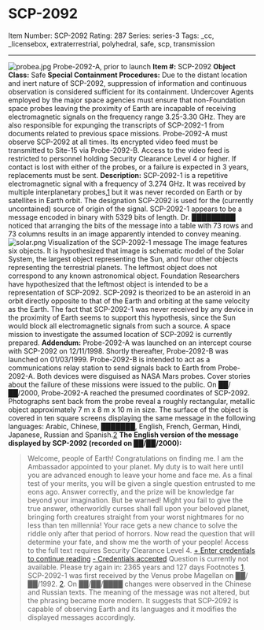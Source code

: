 # SCP-2092
Item Number: SCP-2092
Rating: 287
Series: series-3
Tags: _cc, _licensebox, extraterrestrial, polyhedral, safe, scp, transmission

---

![probea.jpg](https://scp-wiki.wdfiles.com/local--files/scp-2092/probea.jpg)
Probe-2092-A, prior to launch
**Item #:** SCP-2092
**Object Class:** Safe
**Special Containment Procedures:** Due to the distant location and inert nature of SCP-2092, suppression of information and continuous observation is considered sufficient for its containment.
Undercover Agents employed by the major space agencies must ensure that non-Foundation space probes leaving the proximity of Earth are incapable of receiving electromagnetic signals on the frequency range 3.25-3.30 GHz. They are also responsible for expunging the transcripts of SCP-2092-1 from documents related to previous space missions.
Probe-2092-A must observe SCP-2092 at all times. Its encrypted video feed must be transmitted to Site-15 via Probe-2092-B. Access to the video feed is restricted to personnel holding Security Clearance Level 4 or higher. If contact is lost with either of the probes, or a failure is expected in 3 years, replacements must be sent.
**Description:** SCP-2092-1 is a repetitive electromagnetic signal with a frequency of 3.274 GHz. It was received by multiple interplanetary probes,[1](javascript:;) but it was never recorded on Earth or by satellites in Earth orbit. The designation SCP-2092 is used for the (currently uncontained) source of origin of the signal.
SCP-2092-1 appears to be a message encoded in binary with 5329 bits of length. Dr. █████████ noticed that arranging the bits of the message into a table with 73 rows and 73 columns results in an image apparently intended to convey meaning.
![solar.png](https://scp-wiki.wdfiles.com/local--files/scp-2092/solar.png)
Visualization of the SCP-2092-1 message
The image features six objects. It is hypothesized that image is schematic model of the Solar System, the largest object representing the Sun, and four other objects representing the terrestrial planets. The leftmost object does not correspond to any known astronomical object.
Foundation Researchers have hypothesized that the leftmost object is intended to be a representation of SCP-2092. SCP-2092 is theorized to be an asteroid in an orbit directly opposite to that of the Earth and orbiting at the same velocity as the Earth. The fact that SCP-2092-1 was never received by any device in the proximity of Earth seems to support this hypothesis, since the Sun would block all electromagnetic signals from such a source.
A space mission to investigate the assumed location of SCP-2092 is currently prepared.
**Addendum:** Probe-2092-A was launched on an intercept course with SCP-2092 on 12/11/1998. Shortly thereafter, Probe-2092-B was launched on 01/03/1999. Probe-2092-B is intended to act as a communications relay station to send signals back to Earth from Probe-2092-A. Both devices were disguised as NASA Mars probes. Cover stories about the failure of these missions were issued to the public.
On ██/██/2000, Probe-2092-A reached the presumed coordinates of SCP-2092. Photographs sent back from the probe reveal a roughly rectangular, metallic object approximately 7 m x 8 m x 10 m in size. The surface of the object is covered in ten square screens displaying the same message in the following languages: Arabic, Chinese, ███████, English, French, German, Hindi, Japanese, Russian and Spanish.[2](javascript:;)
**The English version of the message displayed by SCP-2092 (recorded on ██/██/2000):**
> Welcome, people of Earth!
> Congratulations on finding me. I am the Ambassador appointed to your planet. My duty is to wait here until you are advanced enough to leave your home and face me. As a final test of your merits, you will be given a single question entrusted to me eons ago. Answer correctly, and the prize will be knowledge far beyond your imagination.
> But be warned! Might you fail to give the true answer, otherworldly curses shall fall upon your beloved planet, bringing forth creatures straight from your worst nightmares for no less than ten millennia! Your race gets a new chance to solve the riddle only after that period of horrors.
> Now read the question that will determine your fate, and show me the worth of your people!
Access to the full text requires Security Clearance Level 4.
[\+ Enter credentials to continue reading](javascript:;)
[\- Credentials accepted](javascript:;)
> Question is currently not available. Please try again in:
> 2365 years and 127 days
Footnotes
[1](javascript:;). SCP-2092-1 was first received by the Venus probe Magellan on ██/██/1992.
[2](javascript:;). On ██/██/████ changes were observed in the Chinese and Russian texts. The meaning of the message was not altered, but the phrasing became more modern. It suggests that SCP-2092 is capable of observing Earth and its languages and it modifies the displayed messages accordingly.